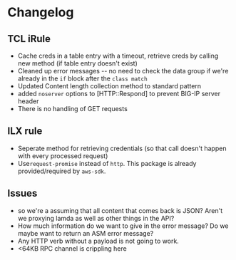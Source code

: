 # Changelog

## TCL iRule
* Cache creds in a table entry with a timeout, retrieve creds by calling new method (if table entry doesn't exist)
* Cleaned up error messages -- no need to check the data group if we're already in the ``if`` block after the ``class match``
* Updated Content length collection method to standard pattern
* added ``noserver`` options to [HTTP::Respond] to prevent BIG-IP server header
* There is no handling of GET requests


## ILX rule
* Seperate method for retrieving credentials (so that call doesn't happen with every processed request)
* Use``request-promise`` instead of ``http``. This package is already provided/required by ``aws-sdk``.


## Issues
* so we're a assuming that all content that comes back is JSON? Aren't we proxying lamda as well as other things in the API?
* How much information do we want to give in the error message? Do we maybe want to return an ASM error message?
* Any HTTP verb without a payload is not going to work.
* <64KB RPC channel is crippling here
